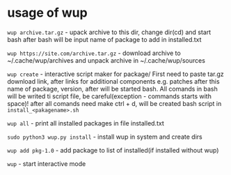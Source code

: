 # usage of wup

`wup archive.tar.gz` - upack archive to this dir, change dir(cd) and start bash
after bash will be input name of package to add in installed.txt

`wup https://site.com/archive.tar.gz` - download archive to ~/.cache/wup/archives and unpack archive in ~/.cache/wup/sources 

`wup create` - interactive script maker for package/ First need to paste tar.gz download link, after links for additional components e.g. patches
after this name of package, version, after will be started bash. All comands in bash will be writed ti script file, be careful(exception - commands starts with space)!
after all comands need make ctrl + d, will be created bash script in `install_<pakagename>.sh`

`wup all` - print all installed packages in file installed.txt

`sudo python3 wup.py install` - install wup in system and create dirs

`wup add pkg-1.0` - add package to list of installed(if installed without wup)

`wup` - start interactive mode
